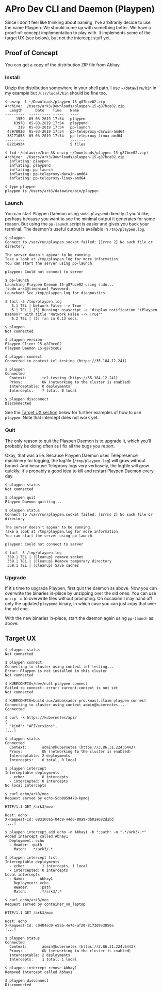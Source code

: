 # APro Dev CLI and Daemon (Playpen)

Since I don't feel like thinking about naming, I've arbitrarily decide to use the name Playpen. We should come up with something better. We have a proof-of-concept implementation to play with. It implements some of the target UX (see below), but not the intercept stuff yet.


## Proof of Concept

You can get a copy of the distribution ZIP file from Abhay.

### Install

Unzip the distribution somewhere in your shell path. I use `~/datawire/bin` in my example but `/usr/local/bin` should be fine too.

```console
$ unzip -l ~/Downloads/playpen-15-g87bce02.zip
Archive:  /Users/ark3/Downloads/playpen-15-g87bce02.zip
  Length      Date    Time    Name
---------  ---------- -----   ----
     1559  05-03-2019 17:54   playpen
    63978  05-03-2019 17:54   playpend
      319  05-03-2019 17:54   pp-launch
 43978020  05-03-2019 17:54   pp-teleproxy-darwin-amd64
 38171058  05-03-2019 17:54   pp-teleproxy-linux-amd64
---------                     -------
 82214934                     5 files

$ (cd ~/datawire/bin && unzip ~/Downloads/playpen-15-g87bce02.zip)
Archive:  /Users/ark3/Downloads/playpen-15-g87bce02.zip
  inflating: playpen
  inflating: playpend
  inflating: pp-launch
  inflating: pp-teleproxy-darwin-amd64  
  inflating: pp-teleproxy-linux-amd64  

$ type playpen
playpen is /Users/ark3/datawire/bin/playpen
```

### Launch

You can start Playpen Daemon using `sudo playpend` directly if you'd like, perhaps because you want to see the minimal output it generates for some reason. But using the `pp-launch` script is easier and gives you back your terminal. The daemon's useful output is available in `/tmp/playpen.log`.

```console
$ playpen
Connect to /var/run/playpen.socket failed: [Errno 2] No such file or directory

The server doesn't appear to be running.
Take a look at /tmp/playpen.log for more information.
You can start the server using pp-launch.

playpen: Could not connect to server

$ pp-launch
Launching Playpen Daemon 15-g87bce02 using sudo...
[sudo ark3@timonium] Password:
Launched! See /tmp/playpen.log for diagnostics.

$ tail -3 /tmp/playpen.log
   5.1 TEL | Network False --> True
   5.1 TEL | [5] Running: osascript -e 'display notification "(Playpen Daemon)" with title "Network False --> True"'
   5.2 TEL | [5] ran in 0.13 secs.

$ playpen
Not connected

$ playpen version
Playpen Client 15-g87bce02
Playpen Daemon 15-g87bce02

$ playpen connect
Connected to context tel-testing (https://35.184.12.241)

$ playpen
Connected
  Context:       tel-testing (https://35.184.12.241)
  Proxy:         ON (networking to the cluster is enabled)
  Interceptable: 0 deployments
  Intercepts:    ? total, 0 local

$ playpen disconnect
Disconnected
```

See the [Target UX section](#target-ux) below for further examples of how to use `playpen`. Note that intercept does not work yet.

### Quit

The only reason to quit the Playpen Daemon is to upgrade it, which you'll probably be doing often as I fix all the bugs you report.

Okay, that was a lie. Because Playpen Daemon uses Telepresence machinery for logging, the logfile (`/tmp/playpen.log`) will grow without bound. And because Teleproxy logs very verbosely, the logfile will grow quickly. It's probably a good idea to kill and restart Playpen Daemon every day.

```console
$ playpen status
Not connected

$ playpen quit
Playpen Daemon quitting...

$ playpen status
Connect to /var/run/playpen.socket failed: [Errno 2] No such file or directory

The server doesn't appear to be running.
Take a look at /tmp/playpen.log for more information.
You can start the server using pp-launch.

playpen: Could not connect to server

$ tail -3 /tmp/playpen.log
 359.1 TEL | (Cleanup) remove socket
 359.1 TEL | (Cleanup) Remove temporary directory
 359.1 TEL | (Cleanup) Save caches
```

### Upgrade

If it's time to upgrade Playpen, first quit the daemon as above. Now you can overwrite the binaries in-place by unzipping over the old ones. You can use `unzip -o` to overwrite files without prompting. On occasion I may hand off only the updated `playpend` binary, in which case you can just copy that over the old one.

With the new binaries in-place, start the daemon again using `pp-launch` as above.


## Target UX

```console
$ playpen status
Not connected

$ playpen connect
Connecting to cluster using context tel-testing...
Error: Playpen is not installed in this cluster
Not connected

$ KUBECONFIG=/dev/null playpen connect
Failed to connect: error: current-context is not set
Not connected

$ KUBECONFIG=build-aux/ambassador-pro.knaut.claim playpen connect
Connecting to cluster using context admin@kubernetes...
Connected

$ curl -k https://kubernetes/api/
{
  "kind": "APIVersions",
[...]

$ playpen status
Connected
  Context:       admin@kubernetes (https://3.86.31.224:6443)
  Proxy:         ON (networking to the cluster is enabled)
  Interceptable: 2 deployments
  Intercepts:    0 total, 0 local

$ playpen intercept
Interceptable deployments
  - echo:        0 intercepts
  - intercepted: 0 intercepts
No local intercepts

$ curl echo/ark3/moo
Request served by echo-5cb8959478-kpmdj

HTTP/1.1 GET /ark3/moo

Host: echo
X-Request-Id: 083100ab-04c8-44d6-80a9-db01a082d2bd
[...]

$ playpen intercept add echo -n Abhay1 -h ":path" -m ".*/ark3/.*"
Added intercept called Abhay1
  Deployment: echo
  - Header: :path
    Match:  .*/ark3/.*

$ playpen intercept list
Interceptable deployments
  - echo:        1 intercepts, 1 local
  - intercepted: 0 intercepts
Local intercepts
  - Name:       Abhay1
    Deployment: echo
    Header:     :path
    Match:      .*/ark3/.*

$ curl echo/ark3/moo
Request served by container_on_laptop

HTTP/1.1 GET /ark3/moo

Host: echo
X-Request-Id: c0404ed9-e55b-4e76-af20-817369e3050a
[...]

$ playpen status
Connected
  Context:       admin@kubernetes (https://3.86.31.224:6443)
  Proxy:         ON (networking to the cluster is enabled)
  Interceptable: 2 deployments
  Intercepts:    1 total, 1 local

$ playpen intercept remove Abhay1
Removed intercept called Abhay1

$ playpen disconnect
Disconnected
```

